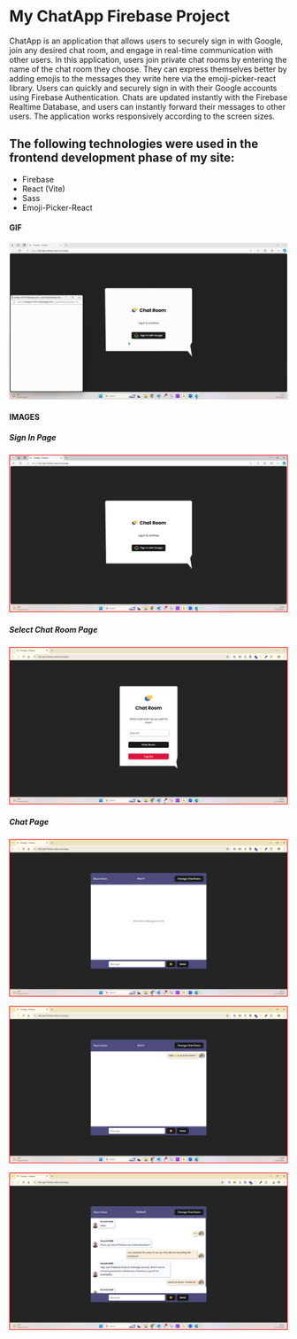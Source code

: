 <h1>My ChatApp Firebase Project</h1>

ChatApp is an application that allows users to securely sign in with Google, join any desired chat room, and engage in real-time communication with other users. In this application, users join private chat rooms by entering the name of the chat room they choose. They can express themselves better by adding emojis to the messages they write here via the emoji-picker-react library. Users can quickly and securely sign in with their Google accounts using Firebase Authentication. Chats are updated instantly with the Firebase Realtime Database, and users can instantly forward their messages to other users. The application works responsively according to the screen sizes.

<h2> The following technologies were used in the frontend development phase of my site: </h2>

- Firebase
- React (Vite)
- Sass
- Emoji-Picker-React


 <h4>GIF</h5>

![](/public/chatApp.gif)

<h4>IMAGES</h4>

<h5>Sign In Page</h5>

![](/public/signin.png)

<h5>Select Chat Room Page</h5>

![](/public/selectchatroom.png)

<h5>Chat Page</h5>

![](/public/room1.png)

![](/public/room2.png)

![](/public/room3.png)

